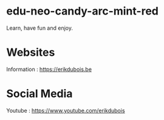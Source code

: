 # edu-neo-candy-arc-mint-red

Learn, have fun and enjoy.

# Websites

Information : https://erikdubois.be


# Social Media

Youtube  : https://www.youtube.com/erikdubois
